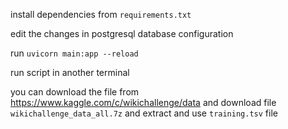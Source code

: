 install dependencies from `requirements.txt`

edit the changes in postgresql database configuration

run `uvicorn main:app --reload`

run script in another terminal

you can download the file from https://www.kaggle.com/c/wikichallenge/data and download file `wikichallenge_data_all.7z` and extract and use `training.tsv` file
